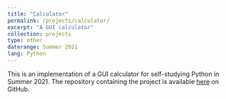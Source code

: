 ```yaml
---
title: "Calculator"
permalink: /projects/calculator/
excerpt: "A GUI calculator"
collection: projects
type: other
daterange: Summer 2021
lang: Python
---
```


This is an implementation of a GUI calculator for self-studying Python in Summer 2021. The repository containing the project is available [here](https://github.com/PashaBarahimi/Calculator) on GitHub.

